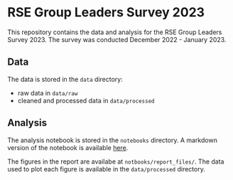 # RSE Group Leaders Survey 2023

This repository contains the data and analysis for the RSE Group Leaders Survey 2023. The survey was conducted December 2022 - January 2023. 

## Data

The data is stored in the `data` directory:
- raw data in `data/raw` 
- cleaned and processed data in `data/processed`


## Analysis

The analysis notebook is stored in the `notebooks` directory. A markdown version of the notebook is available [here](notebooks/report.md).

The figures in the report are availabe at `notbooks/report_files/`. The data used to plot each figure is available in the `data/processed` directory.